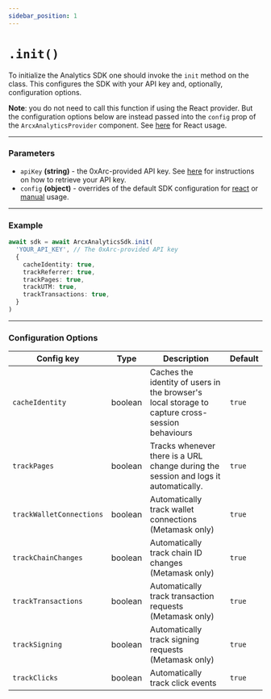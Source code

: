 ```yaml
---
sidebar_position: 1
---
```


# `.init()`

To initialize the Analytics SDK one should invoke the `init` method on the
class. This configures the SDK with your API key and, optionally, configuration
options.

**Note**: you do not need to call this function if using the React provider. But the configuration options below are instead passed into the `config` prop of the `ArcxAnalyticsProvider` component. See [here](/react/sdk-configuration-react#configuration-options) for React usage.

---

### Parameters

- `apiKey` **(string)** - the 0xArc-provided API key. See [here](/retrieve-api-key) for instructions on how to retrieve your API key.
- `config` **(object)** - overrides of the default SDK configuration for [react](/react/sdk-configuration-react) or [manual](/manual/sdk-configuration-manual) usage.

---

### Example

```ts
await sdk = await ArcxAnalyticsSdk.init(
  'YOUR_API_KEY', // The 0xArc-provided API key
  {
    cacheIdentity: true,
    trackReferrer: true,
    trackPages: true,
    trackUTM: true,
    trackTransactions: true,
  }
)
```

---

### Configuration Options

| Config key               | Type    | Description                                                                                     | Default |
| ------------------------ | ------- | ----------------------------------------------------------------------------------------------- | ------- |
| `cacheIdentity`          | boolean | Caches the identity of users in the browser's local storage to capture cross-session behaviours | `true`  |
| `trackPages`             | boolean | Tracks whenever there is a URL change during the session and logs it automatically.             | `true`  |
| `trackWalletConnections` | boolean | Automatically track wallet connections (Metamask only)                                          | `true`  |
| `trackChainChanges`      | boolean | Automatically track chain ID changes (Metamask only)                                            | `true`  |
| `trackTransactions`      | boolean | Automatically track transaction requests (Metamask only)                                        | `true`  |
| `trackSigning`           | boolean | Automatically track signing requests (Metamask only)                                            | `true`  |
| `trackClicks`            | boolean | Automatically track click events                                                                | `true`  |
